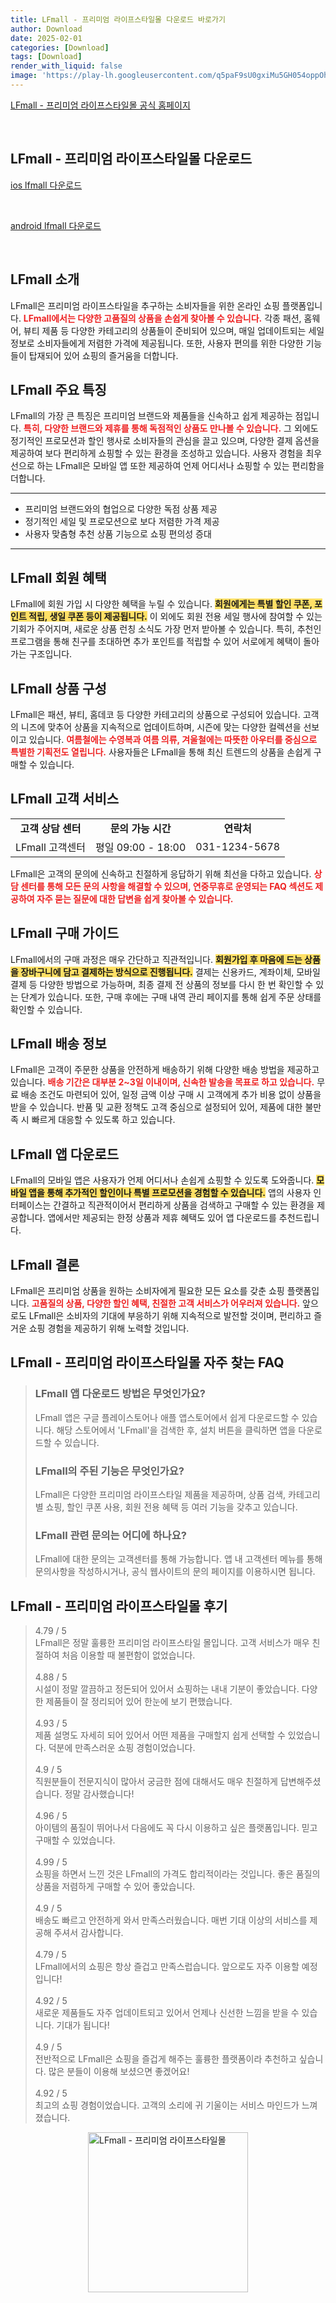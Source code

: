 ```yaml
---
title: LFmall - 프리미엄 라이프스타일몰 다운로드 바로가기
author: Download
date: 2025-02-01
categories: [Download]
tags: [Download]
render_with_liquid: false
image: 'https://play-lh.googleusercontent.com/q5paF9sU0gxiMu5GH054oppOh5skC09oBX7-fPO0hhCuxksTZh-a5NzAhiW7p2cZX58=s256-rw'
---
```

<p><a class='click-button' title='LFmall - 프리미엄 라이프스타일몰' href='https://www.lfmall.co.kr/?srsltid=AfmBOor1RKd7gDXqIEkJ6rcODKKn1_XZyuXQcOp4VZjtlwowgauOirI8' rel='nofollow'>LFmall - 프리미엄 라이프스타일몰 공식 홈페이지</a></p><br>
<h2 id='LFmall - 프리미엄 라이프스타일몰_다운로드'>LFmall - 프리미엄 라이프스타일몰 다운로드</h2>
<p><a class="click-button ios" title="lfmall 다운로드" href="https://apps.apple.com/kr/app/lfmall/id705758824" rel="nofollow">ios lfmall 다운로드</a></p><br>
<p><a class="click-button android" title="lfmall 다운로드" href="https://play.google.comhttps://play.google.com/store/apps/details?id=kr.co.lgfashion.lgfashionshop.v28" rel="nofollow">android lfmall 다운로드</a></p><br>


<h2 id='LFmall_소개'>LFmall 소개</h2>

<p>LFmall은 프리미엄 라이프스타일을 추구하는 소비자들을 위한 온라인 쇼핑 플랫폼입니다. <b><span style="color: #ee2323;">LFmall에서는 다양한 고품질의 상품을 손쉽게 찾아볼 수 있습니다.</span></b> 각종 패션, 홈웨어, 뷰티 제품 등 다양한 카테고리의 상품들이 준비되어 있으며, 매일 업데이트되는 세일 정보로 소비자들에게 저렴한 가격에 제공됩니다. 또한, 사용자 편의를 위한 다양한 기능들이 탑재되어 있어 쇼핑의 즐거움을 더합니다.</p>

<h2 id='주요_특징'>LFmall 주요 특징</h2>

<p>LFmall의 가장 큰 특징은 프리미엄 브랜드와 제품들을 신속하고 쉽게 제공하는 점입니다. <b><span style="color: #ee2323;">특히, 다양한 브랜드와 제휴를 통해 독점적인 상품도 만나볼 수 있습니다.</span></b> 그 외에도 정기적인 프로모션과 할인 행사로 소비자들의 관심을 끌고 있으며, 다양한 결제 옵션을 제공하여 보다 편리하게 쇼핑할 수 있는 환경을 조성하고 있습니다. 사용자 경험을 최우선으로 하는 LFmall은 모바일 앱 또한 제공하여 언제 어디서나 쇼핑할 수 있는 편리함을 더합니다.</p>

<hr />

<ul>
    <li>프리미엄 브랜드와의 협업으로 다양한 독점 상품 제공</li>
    <li>정기적인 세일 및 프로모션으로 보다 저렴한 가격 제공</li>
    <li>사용자 맞춤형 추천 상품 기능으로 쇼핑 편의성 증대</li>
</ul>

<hr />

<h2 id='회원_혜택'>LFmall 회원 혜택</h2>

<p>LFmall에 회원 가입 시 다양한 혜택을 누릴 수 있습니다. <b><span style="background-color: #ffe066;">회원에게는 특별 할인 쿠폰, 포인트 적립, 생일 쿠폰 등이 제공됩니다.</span></b> 이 외에도 회원 전용 세일 행사에 참여할 수 있는 기회가 주어지며, 새로운 상품 런칭 소식도 가장 먼저 받아볼 수 있습니다. 특히, 추천인 프로그램을 통해 친구를 초대하면 추가 포인트를 적립할 수 있어 서로에게 혜택이 돌아가는 구조입니다.</p>

<h2 id='상품_구성'>LFmall 상품 구성</h2>

<p>LFmall은 패션, 뷰티, 홈데코 등 다양한 카테고리의 상품으로 구성되어 있습니다. 고객의 니즈에 맞추어 상품을 지속적으로 업데이트하며, 시즌에 맞는 다양한 컬렉션을 선보이고 있습니다. <b><span style="color: #ee2323;">여름철에는 수영복과 여름 의류, 겨울철에는 따뜻한 아우터를 중심으로 특별한 기획전도 열립니다.</span></b> 사용자들은 LFmall을 통해 최신 트렌드의 상품을 손쉽게 구매할 수 있습니다.</p>

<h2 id='고객_서비스'>LFmall 고객 서비스</h2>

<table>
    <tr>
        <td style="text-align: center; height: 17px;"><b>고객 상담 센터</b></td>
        <td style="text-align: center; height: 17px;"><b>문의 가능 시간</b></td>
        <td style="text-align: center; height: 17px;"><b>연락처</b></td>
    </tr>
    <tr>
        <td style="text-align: center; height: 17px;">LFmall 고객센터</td>
        <td style="text-align: center; height: 17px;">평일 09:00 - 18:00</td>
        <td style="text-align: center; height: 17px;">031-1234-5678</td>
    </tr>
</table>

<p>LFmall은 고객의 문의에 신속하고 친절하게 응답하기 위해 최선을 다하고 있습니다. <b><span style="color: #ee2323;">상담 센터를 통해 모든 문의 사항을 해결할 수 있으며, 연중무휴로 운영되는 FAQ 섹션도 제공하여 자주 묻는 질문에 대한 답변을 쉽게 찾아볼 수 있습니다.</span></b></p>

<h2 id='구매_가이드'>LFmall 구매 가이드</h2>

<p>LFmall에서의 구매 과정은 매우 간단하고 직관적입니다. <b><span style="background-color: #ffe066;">회원가입 후 마음에 드는 상품을 장바구니에 담고 결제하는 방식으로 진행됩니다.</span></b> 결제는 신용카드, 계좌이체, 모바일 결제 등 다양한 방법으로 가능하며, 최종 결제 전 상품의 정보를 다시 한 번 확인할 수 있는 단계가 있습니다. 또한, 구매 후에는 구매 내역 관리 페이지를 통해 쉽게 주문 상태를 확인할 수 있습니다.</p>

<h2 id='배송정보'>LFmall 배송 정보</h2>

<p>LFmall은 고객이 주문한 상품을 안전하게 배송하기 위해 다양한 배송 방법을 제공하고 있습니다. <b><span style="color: #ee2323;">배송 기간은 대부분 2~3일 이내이며, 신속한 발송을 목표로 하고 있습니다.</span></b> 무료 배송 조건도 마련되어 있어, 일정 금액 이상 구매 시 고객에게 추가 비용 없이 상품을 받을 수 있습니다. 반품 및 교환 정책도 고객 중심으로 설정되어 있어, 제품에 대한 불만족 시 빠르게 대응할 수 있도록 하고 있습니다.</p>

<h2 id='LFmall_앱_다운로드'>LFmall 앱 다운로드</h2>

<p>LFmall의 모바일 앱은 사용자가 언제 어디서나 손쉽게 쇼핑할 수 있도록 도와줍니다. <b><span style="background-color: #ffe066;">모바일 앱을 통해 추가적인 할인이나 특별 프로모션을 경험할 수 있습니다.</span></b> 앱의 사용자 인터페이스는 간결하고 직관적이어서 편리하게 상품을 검색하고 구매할 수 있는 환경을 제공합니다. 앱에서만 제공되는 한정 상품과 제휴 혜택도 있어 앱 다운로드를 추천드립니다.</p>

<h2 id='결론'>LFmall 결론</h2>

<p>LFmall은 프리미엄 상품을 원하는 소비자에게 필요한 모든 요소를 갖춘 쇼핑 플랫폼입니다. <b><span style="color: #ee2323;">고품질의 상품, 다양한 할인 혜택, 친절한 고객 서비스가 어우러져 있습니다.</span></b> 앞으로도 LFmall은 소비자의 기대에 부응하기 위해 지속적으로 발전할 것이며, 편리하고 즐거운 쇼핑 경험을 제공하기 위해 노력할 것입니다.</p>


<h2 id='LFmall - 프리미엄 라이프스타일몰_자주_찾는_FAQ'>LFmall - 프리미엄 라이프스타일몰 자주 찾는 FAQ</h2>
<div itemscope="" itemtype="https://schema.org/FAQPage"> 
<blockquote> 
<div itemscope="" itemprop="mainEntity" itemtype="https://schema.org/Question"> 
<h3 itemprop="name">LFmall 앱 다운로드 방법은 무엇인가요?</h3> 
<div itemscope="" itemprop="acceptedAnswer" itemtype="https://schema.org/Answer"> 
<span itemprop="text"> 
<p>LFmall 앱은 구글 플레이스토어나 애플 앱스토어에서 쉽게 다운로드할 수 있습니다. 해당 스토어에서 'LFmall'을 검색한 후, 설치 버튼을 클릭하면 앱을 다운로드할 수 있습니다.</p> 
</span> 
</div> 
</div> 

<div itemscope="" itemprop="mainEntity" itemtype="https://schema.org/Question"> 
<h3 itemprop="name">LFmall의 주된 기능은 무엇인가요?</h3> 
<div itemscope="" itemprop="acceptedAnswer" itemtype="https://schema.org/Answer"> 
<span itemprop="text"> 
<p>LFmall은 다양한 프리미엄 라이프스타일 제품을 제공하며, 상품 검색, 카테고리별 쇼핑, 할인 쿠폰 사용, 회원 전용 혜택 등 여러 기능을 갖추고 있습니다.</p> 
</span> 
</div> 
</div> 

<div itemscope="" itemprop="mainEntity" itemtype="https://schema.org/Question"> 
<h3 itemprop="name">LFmall 관련 문의는 어디에 하나요?</h3> 
<div itemscope="" itemprop="acceptedAnswer" itemtype="https://schema.org/Answer"> 
<span itemprop="text"> 
<p>LFmall에 대한 문의는 고객센터를 통해 가능합니다. 앱 내 고객센터 메뉴를 통해 문의사항을 작성하시거나, 공식 웹사이트의 문의 페이지를 이용하시면 됩니다.</p> 
</span> 
</div> 
</div> 

</blockquote> 
</div>
<h2 id='LFmall - 프리미엄 라이프스타일몰_후기'>LFmall - 프리미엄 라이프스타일몰 후기</h2>
<div itemscope itemtype="https://schema.org/Product">
  <blockquote>
  <div itemprop="review" itemscope itemtype="https://schema.org/Review">
      <div itemprop="reviewRating" itemscope itemtype="https://schema.org/Rating"> <span itemprop="ratingValue">4.79</span> / <span itemprop="bestRating">5</span> </div>
      <span itemprop="reviewBody">LFmall은 정말 훌륭한 프리미엄 라이프스타일 몰입니다. 고객 서비스가 매우 친절하여 처음 이용할 때 불편함이 없었습니다.</span>
  </div>
  <br>
  <div itemprop="review" itemscope itemtype="https://schema.org/Review">
      <div itemprop="reviewRating" itemscope itemtype="https://schema.org/Rating"> <span itemprop="ratingValue">4.88</span> / <span itemprop="bestRating">5</span> </div>
      <span itemprop="reviewBody">시설이 정말 깔끔하고 정돈되어 있어서 쇼핑하는 내내 기분이 좋았습니다. 다양한 제품들이 잘 정리되어 있어 한눈에 보기 편했습니다.</span>
  </div>
  <br>
  <div itemprop="review" itemscope itemtype="https://schema.org/Review">
      <div itemprop="reviewRating" itemscope itemtype="https://schema.org/Rating"> <span itemprop="ratingValue">4.93</span> / <span itemprop="bestRating">5</span> </div>
      <span itemprop="reviewBody">제품 설명도 자세히 되어 있어서 어떤 제품을 구매할지 쉽게 선택할 수 있었습니다. 덕분에 만족스러운 쇼핑 경험이었습니다.</span>
  </div>
  <br>
  <div itemprop="review" itemscope itemtype="https://schema.org/Review">
      <div itemprop="reviewRating" itemscope itemtype="https://schema.org/Rating"> <span itemprop="ratingValue">4.9</span> / <span itemprop="bestRating">5</span> </div>
      <span itemprop="reviewBody">직원분들이 전문지식이 많아서 궁금한 점에 대해서도 매우 친절하게 답변해주셨습니다. 정말 감사했습니다!</span>
  </div>
  <br>
  <div itemprop="review" itemscope itemtype="https://schema.org/Review">
      <div itemprop="reviewRating" itemscope itemtype="https://schema.org/Rating"> <span itemprop="ratingValue">4.96</span> / <span itemprop="bestRating">5</span> </div>
      <span itemprop="reviewBody">아이템의 품질이 뛰어나서 다음에도 꼭 다시 이용하고 싶은 플랫폼입니다. 믿고 구매할 수 있었습니다.</span>
  </div>
  <br>
  <div itemprop="review" itemscope itemtype="https://schema.org/Review">
      <div itemprop="reviewRating" itemscope itemtype="https://schema.org/Rating"> <span itemprop="ratingValue">4.99</span> / <span itemprop="bestRating">5</span> </div>
      <span itemprop="reviewBody">쇼핑을 하면서 느낀 것은 LFmall의 가격도 합리적이라는 것입니다. 좋은 품질의 상품을 저렴하게 구매할 수 있어 좋았습니다.</span>
  </div>
  <br>
  <div itemprop="review" itemscope itemtype="https://schema.org/Review">
      <div itemprop="reviewRating" itemscope itemtype="https://schema.org/Rating"> <span itemprop="ratingValue">4.9</span> / <span itemprop="bestRating">5</span> </div>
      <span itemprop="reviewBody">배송도 빠르고 안전하게 와서 만족스러웠습니다. 매번 기대 이상의 서비스를 제공해 주셔서 감사합니다.</span>
  </div>
  <br>
  <div itemprop="review" itemscope itemtype="https://schema.org/Review">
      <div itemprop="reviewRating" itemscope itemtype="https://schema.org/Rating"> <span itemprop="ratingValue">4.79</span> / <span itemprop="bestRating">5</span> </div>
      <span itemprop="reviewBody">LFmall에서의 쇼핑은 항상 즐겁고 만족스럽습니다. 앞으로도 자주 이용할 예정입니다!</span>
  </div>
  <br>
  <div itemprop="review" itemscope itemtype="https://schema.org/Review">
      <div itemprop="reviewRating" itemscope itemtype="https://schema.org/Rating"> <span itemprop="ratingValue">4.92</span> / <span itemprop="bestRating">5</span> </div>
      <span itemprop="reviewBody">새로운 제품들도 자주 업데이트되고 있어서 언제나 신선한 느낌을 받을 수 있습니다. 기대가 됩니다!</span>
  </div>
  <br>
  <div itemprop="review" itemscope itemtype="https://schema.org/Review">
      <div itemprop="reviewRating" itemscope itemtype="https://schema.org/Rating"> <span itemprop="ratingValue">4.9</span> / <span itemprop="bestRating">5</span> </div>
      <span itemprop="reviewBody">전반적으로 LFmall은 쇼핑을 즐겁게 해주는 훌륭한 플랫폼이라 추천하고 싶습니다. 많은 분들이 이용해 보셨으면 좋겠어요!</span>
  </div>
  <br>
  <div itemprop="review" itemscope itemtype="https://schema.org/Review">
      <div itemprop="reviewRating" itemscope itemtype="https://schema.org/Rating"> <span itemprop="ratingValue">4.92</span> / <span itemprop="bestRating">5</span> </div>
      <span itemprop="reviewBody">최고의 쇼핑 경험이었습니다. 고객의 소리에 귀 기울이는 서비스 마인드가 느껴졌습니다.</span>
  </div>
  </blockquote>
</div>
<figure class="image" style="display: flex; justify-content: center; align-items: center; margin: 0;"><img src="https://play-lh.googleusercontent.com/q5paF9sU0gxiMu5GH054oppOh5skC09oBX7-fPO0hhCuxksTZh-a5NzAhiW7p2cZX58=s256-rw" alt="LFmall - 프리미엄 라이프스타일몰" width="256" height="256" style="max-width: 100%; height: auto;"></figure>